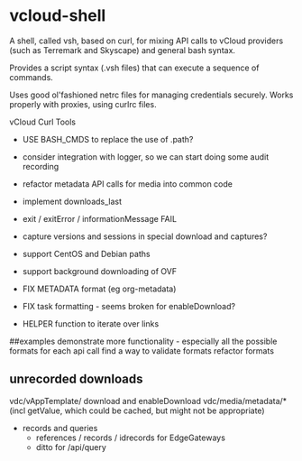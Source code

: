 vcloud-shell
===========
A shell, called vsh, based on curl, for mixing API calls to vCloud providers (such as Terremark and Skyscape) and general bash syntax.

Provides a script syntax (.vsh files) that can execute a sequence of commands.

Uses good ol'fashioned netrc files for managing credentials securely. Works properly with proxies, using curlrc files.


vCloud Curl Tools

* USE BASH_CMDS to replace the use of .path?
* consider integration with logger, so we can start doing some audit recording
* refactor metadata API calls for media into common code
* implement downloads_last
* exit / exitError / informationMessage FAIL
* capture versions and sessions in special download and captures?
* support CentOS and Debian paths
* support background downloading of OVF

* FIX METADATA format (eg org-metadata)
* FIX task formatting - seems broken for enableDownload?
* HELPER function to iterate over links

##examples
demonstrate more functionality - especially all the possible formats for each api call
find a way to validate formats
refactor formats

## unrecorded downloads
vdc/vAppTemplate/ download and enableDownload
vdc/media/metadata/* (incl getValue, which could be cached, but might not be appropriate)

* records and queries
	* references / records / idrecords for EdgeGateways
	* ditto for /api/query